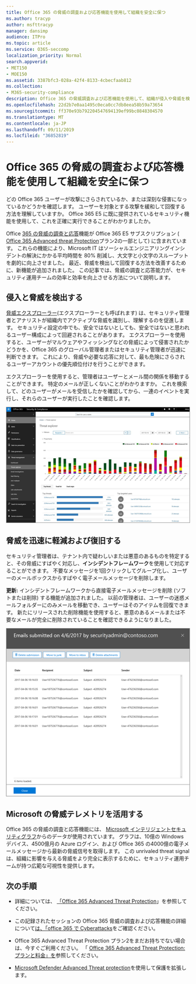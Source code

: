 ```yaml
---
title: Office 365 の脅威の調査および応答機能を使用して組織を安全に保つ
ms.author: tracyp
author: msfttracyp
manager: dansimp
audience: ITPro
ms.topic: article
ms.service: O365-seccomp
localization_priority: Normal
search.appverid:
- MET150
- MOE150
ms.assetid: 3387bfc3-028a-42f4-8133-4cbecfaab812
ms.collection:
- M365-security-compliance
description: Office 365 の脅威調査および応答機能を使用して、組織が侵入や脅威を検出し、脅威から迅速に脅威を軽減および回復する方法について説明します。
ms.openlocfilehash: 22d2b7e0aa1495c0eca0cc7db8eea58b59a73654
ms.sourcegitcommit: ff370e93b792204547694139ef99bc0848304570
ms.translationtype: MT
ms.contentlocale: ja-JP
ms.lasthandoff: 09/11/2019
ms.locfileid: "36852819"
---
```

# <a name="keep-your-organization-safe-with-office-365-threat-investigation-and-response-capabilities"></a>Office 365 の脅威の調査および応答機能を使用して組織を安全に保つ

どの Office 365 ユーザーが攻撃にさらされているか、または深刻な侵害になっているかどうかを確認します。 ユーザーを対象とする攻撃を緩和して回復する方法を理解していますか。 Office 365 E5 に既に提供されているセキュリティ機能を使用して、これを正確に実行できることがわかりましたか。 
  
Office [365 の脅威の調査と応答](office-365-ti.md)機能が Office 365 E5 サブスクリプション ( [Office 365 Advanced threat Protection](office-365-atp.md)プラン2の一部として) に含まれています。 これらの機能により、Microsoft IT はソーシャルエンジニアリングインシデントの解決にかかる平均時間を 80% 削減し、大文字と小文字のスループットを劇的に向上させました。 最近、脅威を検出して回復する方法を改善するために、新機能が追加されました。 この記事では、脅威の調査と応答能力が、セキュリティ運用チームの効率と効率を向上させる方法について説明します。
  
## <a name="detect-intrusions-and-threats"></a>侵入と脅威を検出する

[脅威エクスプローラー](threat-explorer.md)(エクスプローラーとも呼ばれます) は、セキュリティ管理者とアナリストが組織内でアクティブな脅威を識別し、理解するのを促進します。 セキュリティ設定の中でも、安全ではないとしても、安全ではないと思われるユーザー構成によって回避されることがあります。 エクスプローラーを使用すると、ユーザーがマルウェアやフィッシングなどの脅威によって侵害されたかどうかを、Office 365 のグローバル管理者またはセキュリティ管理者が迅速に判断できます。 これにより、脅威や必要な応答に対して、最も危険にさらされるユーザーアカウントの優先順位付けを行うことができます。 
  
エクスプローラーを使用すると、管理者はユーザーとメール間の関係を移動することができます。 特定のメールが正しくないことがわかりますか。 これを検索して、どのユーザーがメールを受信したかを確認してから、一連のイベントを実行し、それらのユーザーが実行したことを確認します。

![Office 365 の脅威エクスプローラーのスクリーンショット、マルウェアファミリによる色分け](media/591338dd-252a-437d-b5f2-87aa42e74b0c.png)
  
## <a name="quickly-mitigate-and-recover-from-threats"></a>脅威を迅速に軽減および復旧する

セキュリティ管理者は、テナント内で疑わしいまたは悪意のあるものを特定すると、その脅威にすばやく対応し、**インシデントフレームワーク**を使用して対応することができます。 不要なメッセージを1回クリックしてグループ化し、ユーザーのメールボックスからすばやく電子メールメッセージを削除します。 
  
 **更新:** インシデントフレームワークから直接電子メールメッセージを削除 (ソフトまたは削除) する機能が追加されました。 以前の管理者は、ユーザーの迷惑メールフォルダーにのみメールを移動でき、ユーザーはそのアイテムを回復できます。 新たにリリースされた削除機能を使用すると、悪意のあるメールまたは不要なメールが完全に削除されていることを確認できるようになりました。 
    
![インシデント修復の電子メールリストのスクリーンショット](media/9d8452d3-d8d2-4b26-81f9-76396e08dd17.png)
  
## <a name="leverage-the-threat-telemetry-of-microsoft"></a>Microsoft の脅威テレメトリを活用する

Office 365 の脅威の調査と応答機能には、 [Microsoft インテリジェントセキュリティグラフ](https://go.microsoft.com/fwlink/?linkid=2036223)からのデータが使用されています。 グラフは、10億の Windows デバイス、4500億月の Azure ログイン、および Office 365 の4000億の電子メールメッセージから最新の脅威信号を取得します。 この unrivaled threat signal は、組織に影響を与える脅威をより完全に表示するために、セキュリティ運用チームが持つ広範な可視性を提供します。 
  
## <a name="next-steps"></a>次の手順

- 詳細については、 [「Office 365 Advanced Threat Protection](office-365-atp.md)」を参照してください。

- この記録されたセッションの Office 365 脅威の調査および応答機能の詳細について[は、「office 365 で Cyberattacks](https://myignite.microsoft.com/videos/53723)をご確認ください。

- Office 365 Advanced Threat Protection プラン2をまだお持ちでない場合は、今すぐご利用ください。 「 [Office 365 Advanced Threat Protection: プランと料金」を](https://products.office.com/exchange/advance-threat-protection#pmg-allup-content)参照してください。
    
- [Microsoft Defender Advanced Threat protection](https://docs.microsoft.com/windows/security/threat-protection/microsoft-defender-atp/microsoft-defender-advanced-threat-protection)を使用して保護を拡張します。